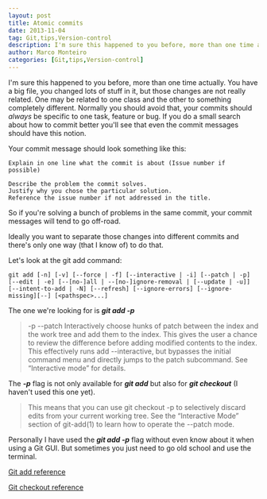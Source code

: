 ```yaml
---
layout: post
title: Atomic commits
date: 2013-11-04
tag: Git,tips,Version-control
description: I'm sure this happened to you before, more than one time actually. You have a big file, you changed lots of stuff in it, but those changes are not really
author: Marco Monteiro
categories: [Git,tips,Version-control]
---
```


I'm sure this happened to you before, more than one time actually. You have a big file, you changed lots of stuff in it, but those changes are not really related. One may be related to one class and the other to something completely different. Normally you should avoid that, your commits should *always* be specific to one task, feature or bug. If you do a small search about how to commit better you'll see that even the commit messages should have this notion.

<!--more-->

Your commit message should look something like this:

	Explain in one line what the commit is about (Issue number if possible)

	Describe the problem the commit solves.
	Justify why you chose the particular solution.
	Reference the issue number if not addressed in the title.

So if you're solving a bunch of problems in the same commit, your commit messages will tend to go off-road.

Ideally you want to separate those changes into different commits and there's only one way (that I know of) to do that.

Let's look at the git add command:

	git add [-n] [-v] [--force | -f] [--interactive | -i] [--patch | -p]
	[--edit | -e] [--[no-]all | --[no-]ignore-removal | [--update | -u]]
	[--intent-to-add | -N] [--refresh] [--ignore-errors] [--ignore-missing][--] [<pathspec>...]

The one we're looking for is ***git add -p***

>-p
--patch
Interactively choose hunks of patch between the index and the work tree and add them to the index. This gives the user a chance to review the difference before adding modified contents to the index.
This effectively runs add --interactive, but bypasses the initial command menu and directly jumps to the patch subcommand. See “Interactive mode” for details.

The ***-p*** flag is not only available for ***git add*** but also for ***git checkout*** (I haven't used this one yet).

>This means that you can use git checkout -p to selectively discard edits from your current working tree. See the “Interactive Mode” section of git-add(1) to learn how to operate the --patch mode.

Personally I have used the ***git add -p*** flag without even know about it when using a Git GUI. But sometimes you just need to go old school and use the terminal.

<i class="icon-external-link"></i> [Git add reference](http://git-scm.com/docs/git-add)

<i class="icon-external-link"></i> [Git checkout reference](http://git-scm.com/docs/git-checkout)